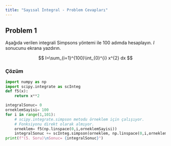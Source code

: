 ```yaml
---
title: "Sayısal İntegral - Problem Cevapları"
---
```


## Problem 1

Aşağıda verilen integrali Simpsons yöntemi ile 100 adımda hesaplayın. $I$ sonucunu ekrana yazdırın.

$$
    I=\sum_{i=1}^{100}\int_{0}^{i} x^{2} dx
$$

### Çözüm

```python
import numpy as np
import scipy.integrate as scInteg
def f5(x):
    return x**2

integralSonuc= 0
orneklemSayisi= 100
for i in range(1,101):
    # scipy.integrate.simpson metodu örneklem için çalışıyor. 
    # Fonksiyonu direkt olarak almıyor.
    orneklem= f5(np.linspace(0,i,orneklemSayisi))
    integralSonuc += scInteg.simpson(orneklem, np.linspace(0,i,orneklemSayisi))
print(f"(5. Soru)\nSonuc= {integralSonuc}")
```